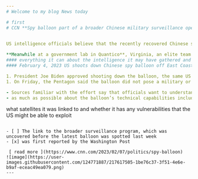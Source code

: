 ```yaml
---
# Welcome to my blog News today

# first
# CCN **Spy balloon part of a broader Chinese military surveillance operation, US intel sources say**


US intelligence officials believe that the recently recovered Chinese spy balloon is part of an extensive surveillance program run by the Chinese military, according to multiple American officials familiar with the intelligence. 
 
**Meanwhile at a government lab in Quantico**, Virginia, an elite team of FBI engineers is poring over the remnants of the recovered balloon, *trying to learn* 
#### everything it can about the intelligence it may have gathered and how best to track surveillance balloons in the future.
#### February 4, 2023 US shoots down Chinese spy balloon off East Coast

1. President Joe Biden approved shooting down the balloon, the same US official told CNN.
1. On Friday, the Pentagon said the balloon did not pose a military or political threat.

- Sources familiar with the effort say that officials want to understand 
- as much as possible about the balloon’s technical capabilities including what kind of data it could intercept and gather.

```
what satellites it was linked to
and whether it has any vulnerabilities
that the US might be able to exploit
```

- [ ] The link to the broader surveillance program, which was uncovered before the latest balloon was spotted last week
- [x] was first reported by the Washington Post

 [ read more ](https://www.cnn.com/2023/02/07/politics/spy-balloon)
![image](https://user-images.githubusercontent.com/124771887/217617505-1be76c37-3f51-4e6e-b9af-eceac49ea079.png)
---
```


